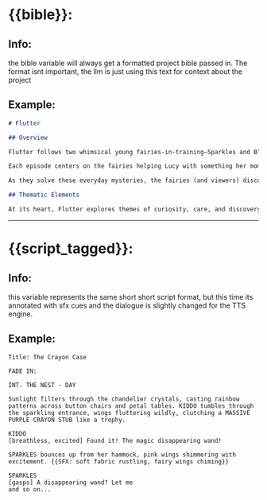 # {{bible}}:

## Info:
the bible variable will always get a formatted project bible passed in. The format isnt important, the llm is just using this text for context about the project

## Example:
```markdown
# Flutter

## Overview

Flutter follows two whimsical young fairies-in-training—Sparkles and Blossom—assigned to a curious and kind-hearted 4-year-old human girl named Lucy. Acting as invisible guardians, they live in Lucy's home, hidden in nooks and crannies, tasked with quietly helping her thrive. There's just one catch: they're still learning how the human world works.

Each episode centers on the fairies helping Lucy with something her mom thinks she's lost—like her toothbrush, a missing sock, or a library book. But because Sparkles and Blossom don't understand what these objects are or why they matter, they must investigate their purpose, track them down, and return them—all without being seen.

As they solve these everyday mysteries, the fairies (and viewers) discover the why behind common routines and habits. Whether it's brushing your teeth, reading before bed, or putting toys away, Flutter helps preschoolers learn the "why" behind the "what" through wonder, imagination, and a little bit of magic.

## Thematic Elements

At its heart, Flutter explores themes of curiosity, care, and discovery through the eyes of two personal fairies helping a little girl navigate her everyday world. The show celebrates how children perceive magic in the ordinary—the sparkle in a sunbeam, the mystery of a lost object, or the... and so on
```
---

# {{script_tagged}}:

## Info:
this variable represents the same short short script format, but this time its annotated with sfx cues and the dialogue is slightly changed for the TTS engine.

## Example:
```fountain
Title: The Crayon Case

FADE IN:

INT. THE NEST - DAY

Sunlight filters through the chandelier crystals, casting rainbow patterns across button chairs and petal tables. KIDDO tumbles through the sparkling entrance, wings fluttering wildly, clutching a MASSIVE PURPLE CRAYON STUB like a trophy.

KIDDO
[breathless, excited] Found it! The magic disappearing wand!

SPARKLES bounces up from her hammock, pink wings shimmering with excitement. {{SFX: soft fabric rustling, fairy wings chiming}}

SPARKLES
[gasps] A disappearing wand? Let me
and so on...
```